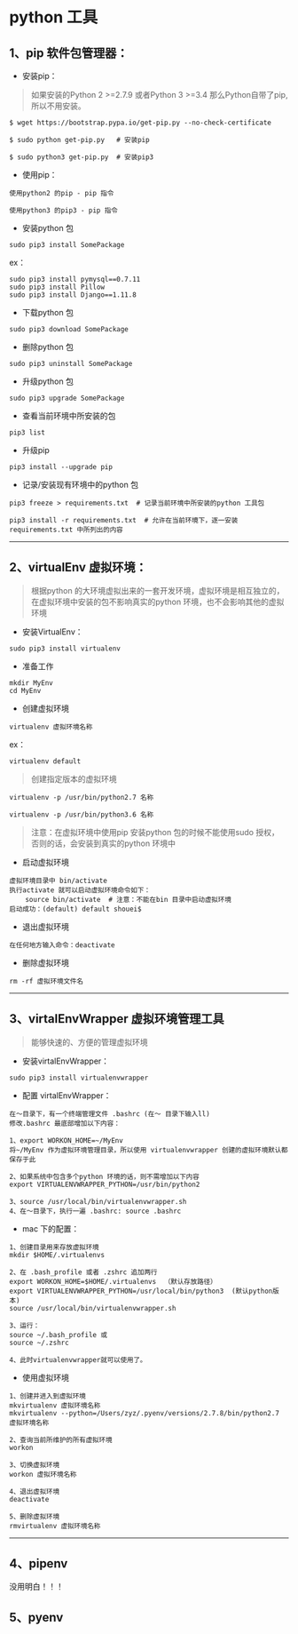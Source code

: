 # python 工具

## 1、pip 软件包管理器：

- 安装pip：
> 如果安装的Python 2 >=2.7.9 或者Python 3 >=3.4 那么Python自带了pip,所以不用安装。

```
$ wget https://bootstrap.pypa.io/get-pip.py --no-check-certificate
```
```
$ sudo python get-pip.py   # 安装pip
```
```
$ sudo python3 get-pip.py  # 安装pip3
```

- 使用pip：
```
使用python2 的pip - pip 指令
```
```
使用python3 的pip3 - pip 指令
```

- 安装python 包
```
sudo pip3 install SomePackage
```

ex：
```
sudo pip3 install pymysql==0.7.11
sudo pip3 install Pillow
sudo pip3 install Django==1.11.8
```

- 下载python 包
```
sudo pip3 download SomePackage
```

- 删除python 包
```
sudo pip3 uninstall SomePackage
```

- 升级python 包
```
sudo pip3 upgrade SomePackage
```

- 查看当前环境中所安装的包
```
pip3 list
```

- 升级pip
```
pip3 install --upgrade pip
```

- 记录/安装现有环境中的python 包
```
pip3 freeze > requirements.txt  # 记录当前环境中所安装的python 工具包

pip3 install -r requirements.txt  # 允许在当前环境下，逐一安装requirements.txt 中所列出的内容
```
---

## 2、virtualEnv 虚拟环境：
> 根据python 的大环境虚拟出来的一套开发环境，虚拟环境是相互独立的，在虚拟环境中安装的包不影响真实的python 环境，也不会影响其他的虚拟环境

- 安装VirtualEnv：
```
sudo pip3 install virtualenv
```

- 准备工作
```
mkdir MyEnv
cd MyEnv
```

- 创建虚拟环境
```
virtualenv 虚拟环境名称
```
ex：
```
virtualenv default
```

> 创建指定版本的虚拟环境
```
virtualenv -p /usr/bin/python2.7 名称
```
```
virtualenv -p /usr/bin/python3.6 名称
```
> 注意：在虚拟环境中使用pip 安装python 包的时候不能使用sudo 授权， 否则的话，会安装到真实的python 环境中

- 启动虚拟环境
```
虚拟环境目录中 bin/activate
执行activate 就可以启动虚拟环境命令如下：
    source bin/activate  # 注意：不能在bin 目录中启动虚拟环境
启动成功：(default) default shouei$
```

- 退出虚拟环境
```
在任何地方输入命令：deactivate
```

- 删除虚拟环境
```
rm -rf 虚拟环境文件名
```
---

## 3、virtalEnvWrapper 虚拟环境管理工具
> 能够快速的、方便的管理虚拟环境

- 安装virtalEnvWrapper：
```
sudo pip3 install virtualenvwrapper
```

- 配置 virtalEnvWrapper：
```
在～目录下，有一个终端管理文件 .bashrc (在～ 目录下输入ll)
修改.bashrc 最底部增加以下内容：

1、export WORKON_HOME=~/MyEnv
将~/MyEnv 作为虚拟环境管理目录，所以使用 virtualenvwrapper 创建的虚拟环境默认都保存于此

2、如果系统中包含多个python 环境的话，则不需增加以下内容
export VIRTUALENVWRAPPER_PYTHON=/usr/bin/python2

3、source /usr/local/bin/virtualenvwrapper.sh
4、在～目录下，执行一遍 .bashrc: source .bashrc
```

- mac 下的配置：
```
1、创建目录用来存放虚拟环境
mkdir $HOME/.virtualenvs

2、在 .bash_profile 或者 .zshrc 追加两行
export WORKON_HOME=$HOME/.virtualenvs  （默认存放路径）
export VIRTUALENVWRAPPER_PYTHON=/usr/local/bin/python3  (默认python版本)
source /usr/local/bin/virtualenvwrapper.sh

3、运行：
source ~/.bash_profile 或
source ~/.zshrc

4、此时virtualenvwrapper就可以使用了。
```

- 使用虚拟环境
```
1、创建并进入到虚拟环境
mkvirtualenv 虚拟环境名称
mkvirtualenv --python=/Users/zyz/.pyenv/versions/2.7.8/bin/python2.7 虚拟环境名称

2、查询当前所维护的所有虚拟环境
workon

3、切换虚拟环境
workon 虚拟环境名称

4、退出虚拟环境
deactivate

5、删除虚拟环境
rmvirtualenv 虚拟环境名称
```
---

## 4、pipenv

没用明白！！！

## 5、pyenv
